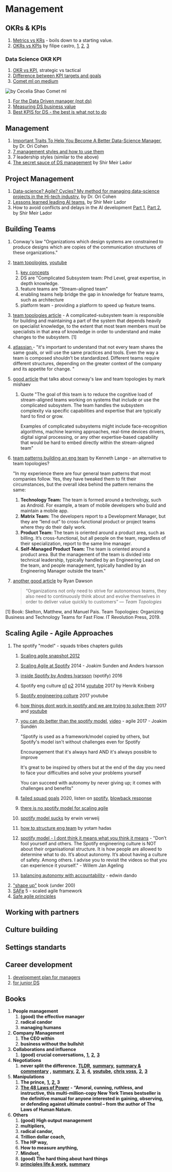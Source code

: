 # Management

## OKRs & KPIs

1. [Metrics vs KRs](https://www.perdoo.com/resources/the-difference-between-metrics-kpis-key-results/) - boils down to a starting value.
2. [OKRs vs KPIs](https://medium.com/@meetfelipe/okr-vs-kpis-what-is-the-difference-ffa54673fcf1) by filipe castro, [1](https://weekdone.com/okr-comparison/okr-vs-kpi), [2](https://www.wrike.com/blog/kpis-vs-okrs-compare-need-successful/), [3](https://www.whatmatters.com/resources/difference-between-okr-kpi)

### Data Science OKR KPI

1. [OKR vs KPI](https://www.clearpointstrategy.com/okrs-vs-kpis/), strategic vs tactical
2. [Difference between KPI targets and goals](https://bernardmarr.com/default.asp?contentID=1346)
3. [Comet ml on medium](https://medium.com/comet-ml/a-data-scientists-guide-to-communicating-results-c79a5ef3e9f1)

![by Cecelia Shao Comet ml](https://lh6.googleusercontent.com/GCeELl5VNGKVhpmNZoG9miSeX4ZrzjtzkZsdRm5\_hCkfXOj7IVmKi\_h0siSRdd511x\_7R4-5z3BiqPHojlySEtQ38giPRdozYeeYKGEo0GDTy2jH-TFNDcGP4F8Cxzp5U9t8ATyf)

1. [For the Data Driven manager (not ds)](https://www.klipfolio.com/blog/17-kpi-management-data-driven-manager)
2. [Measuring DS business value](https://blog.dominodatalab.com/measuring-data-science-business-value/)
3. [Best KPIS for DS - the best is what not to do](https://www.quora.com/What-are-the-best-KPIs-for-Data-Science-team)

## Management

1. [Important Traits To Help You Become A Better Data-Science Manager](https://towardsdatascience.com/important-traits-to-help-you-become-a-better-data-science-manager-dc0de3a37961), by Dr. Ori Cohen
2. [7 management styles and how to use them](https://www.breathehr.com/en-gb/blog/topic/business-leadership/best-management-styles-and-how-to-use-them)
3. 7 leadership styles (similar to the above)
4. [The secret sauce of DS management](https://www.youtube.com/watch?v=qO7sl8\_YtJM) by Shir Meir Lador

## Project Management

1. [Data-science? Agile? Cycles? My method for managing data-science projects in the Hi-tech industry](https://towardsdatascience.com/data-science-agile-cycles-my-method-for-managing-data-science-projects-in-the-hi-tech-industry-b289e8a72818), by Dr. Ori Cohen
2. [Lessons learned leading AI teams](https://blogs.intuit.com/blog/2020/06/23/lessons-learned-leading-ai-teams/), by Shir Meir Lador
3. How to avoid conflicts and delays in the AI development [Part 1](https://blogs.intuit.com/blog/2020/12/08/how-to-avoid-conflicts-and-delays-in-the-ai-development-process-part-i/), [Part 2](https://blogs.intuit.com/blog/2021/01/06/how-to-avoid-conflicts-and-delays-in-the-ai-development-process-part-ii/), by Shir Meir Lador

## Building Teams

1. Conway's law "Organizations which design systems are constrained to produce designs which are copies of the communication structures of these organizations."
2. [team topologies](https://teamtopologies.com/), [youtube](https://www.youtube.com/c/TeamTopologies/videos)
   1. [key concepts](https://teamtopologies.com/key-concepts)&#x20;
   2. DS are "Complicated Subsystem team: Phd Level, great expertise, in depth knowledge.&#x20;
   3. feature teams are "Stream-aligned team"
   4. enabling teams help bridge the gap in knowledge for feature teams, such as architecture
   5. platform team - providing a platform to speed up feature teams.
3. [team topologies article](https://www.scaledagileframework.com/organizing-agile-teams-and-arts-team-topologies-at-scale/) - A complicated-subsystem team is responsible for building and maintaining a part of the system that depends heavily on specialist knowledge, to the extent that most team members must be specialists in that area of knowledge in order to understand and make changes to the subsystem. \[1]
4. [atlassian ](https://www.atlassian.com/devops/frameworks/team-structure)- "it's important to understand that not every team shares the same goals, or will use the same practices and tools. Even the way a team is composed shouldn’t be standardized. Different teams require different structures, depending on the greater context of the company and its appetite for change. "
5. [good article](https://betterprogramming.pub/team-topologies-a-new-way-of-thinking-about-teams-8f4853038509) that talks about conway's law and team topologies by mark mishaev
   1.  Quote  "The goal of this team is to reduce the cognitive load of stream-aligned teams working on systems that include or use the complicated subsystem. The team handles the subsystem complexity via specific capabilities and expertise that are typically hard to find or grow.

       Examples of complicated subsystems might include face-recognition algorithms, machine learning approaches, real-time devices drivers, digital signal processing, or any other expertise-based capability that would be hard to embed directly within the stream-aligned team"
6.  &#x20;[team patterns building an eng team](https://www.kennethlange.com/team-patterns-how-to-structure-an-engineering-team/) by Kenneth Lange - an alternative to team topologies?

    "In my experience there are four general team patterns that most companies follow. Yes, they have tweaked them to fit their circumstances, but the overall idea behind the pattern remains the same:

    1. **Technology Team:** The team is formed around a technology, such as Android. For example, a team of mobile developers who build and maintain a mobile app.
    2. **Matrix Team:** The developers report to a Development Manager, but they are “lend out” to cross-functional product or project teams where they do their daily work.
    3. **Product Team:** The team is oriented around a product area, such as billing. It’s cross-functional, but all people on the team, regardless of their specialization, report to the same line manager.
    4. **Self-Managed Product Team:** The team is oriented around a product area. But the management of the team is divided into technical leadership, typically handled by an Engineering Lead on the team, and people management, typically handled by an Engineering Manager outside the team."
7.  [another good article](https://betterprogramming.pub/your-team-structures-aint-working-let-s-apply-team-topologies-470e8d4f7fe5) by Ryan Dawson

    > “Organizations not only need to strive for autonomous teams, they also need to continuously think about and evolve themselves in order to deliver value quickly to customers” — _Team Topologies_

\[1] Book: Skelton, Matthew, and Manuel Pais. Team Topologies: Organizing Business and Technology Teams for Fast Flow. IT Revolution Press, 2019.

## Scaling Agile - Agile Approaches

1. The spotify "model" - squads tribes chapters guilds&#x20;
   1. [Scaling agile snapshot 2012](https://blog.crisp.se/wp-content/uploads/2012/11/SpotifyScaling.pdf)
   2. [Scaling Agile at Spotify](https://www.youtube.com/watch?v=SUR9q\_Qcrk4) 2014 - Joakim Sunden and Anders Ivarsson
   3. [inside Spotify by Andres Ivarsson](https://theagilerevolution.com/2016/07/06/episode-112-inside-spotify-with-anders-ivarsson/) (spotify) 2016
   4. Spotify eng culture [p1](https://engineering.atspotify.com/2014/03/spotify-engineering-culture-part-1/) [p2](https://engineering.atspotify.com/2014/09/spotify-engineering-culture-part-2/) 2014 [youtube](https://www.youtube.com/watch?v=4GK1NDTWbkY) 2017 by Henrik Kniberg
   5. [Spotify engineering colture](https://www.youtube.com/watch?v=4GK1NDTWbkY) 2017 youtube
   6. [how things dont work in spotify and we are trying to solve them](https://www.slideshare.net/jchyip/how-things-still-dont-quite-work-at-spotify-and-how-were-trying-to-solve-it) 2017 and [youtube](https://www.youtube.com/watch?v=VZMf8QJmB98)
   7.  [you can do better than the spotify model](https://agile2017.sched.com/event/ATal/you-can-do-better-than-the-spotify-model-joakim-sunden-catherine-peck-phillips?ref=JeremiahLee), [video](https://vimeo.com/240125835) - agile 2017 - Joakim Sundén

       "Spotify is used as a framework/model copied by others, but Spotify's model isn't without challenges even for Spotify

       Encouragement that it's always hard AND it's always possible to improve

       It's great to be inspired by others but at the end of the day you need to face your difficulties and solve your problems yourself

       You can succeed with autonomy by never giving up; it comes with challenges and benefits"
   8. [failed squad goals](https://www.jeremiahlee.com/posts/failed-squad-goals/) 2020, listen on [spotify](https://anchor.fm/jeremiah-oral-lee/episodes/Spotifys-Failed-SquadGoals-edia0p), [blowback response](https://www.jeremiahlee.com/posts/failed-squad-goals/comments/)
   9. [there is no spotify model for scaling agile](https://vitalitychicago.com/blog/there-is-no-spotify-model-for-scaling-agile/)
   10. [spotify model sucks](https://www.linkedin.com/pulse/spotify-sucks-erwin-verweij/) by erwin verweij
   11. [how to structure eng team](https://www.linkedin.com/pulse/how-structure-engineering-team-scale-yotam-hadass) by yotam hadas
   12. [spotify model - I dont think it means what you think it means](https://medium.com/serious-scrum/you-want-to-adopt-the-spotify-model-i-dont-think-it-means-what-you-think-it-means-7df4316081f) - "Don’t fool yourself and others. The Spotify engineering culture is NOT about their organisational structure. It is how people are allowed to determine what to do. It’s about autonomy. It’s about having a culture of safety. Among others. I advise you to revisit the videos so that you can experience it yourself." - Willem Jan Ageling
   13. [balancing autonomy with accountability](https://www.scrum.org/resources/blog/balancing-autonomy-accountability) - edwin dando
2. ["shape up"](https://basecamp.com/shapeup?ref=JeremiahLee) book (under 200)
3. [SAFe](https://www.scaledagileframework.com/?ref=JeremiahLee) 5 - scaled agile framework
4. [Safe agile principles](https://scaledagileframework.com/safe-lean-agile-principles/)

## Working with partners

## Culture building

## Settings standarts&#x20;

## Career development

1. [development plan for managers](https://www.indeed.com/career-advice/career-development/development-plan-for-managers)
2. [for junior DS](https://medium.com/@mbsahar4/my-development-plan-as-a-junior-data-scientist-ec3c68a2b641)

## **Books**&#x20;

1. **People management**
   1. **(good) the effective manager**&#x20;
   2. **radical candor**&#x20;
   3. **managing humans**
2. **Company Management**
   1. **The CEO within**
   2. **business without the bullshit**
3. **Collaborations and influence**
   1. **(good) crucial conversations,** [**1**](https://wikisummaries.org/crucial-conversations-tools-for-talking-when-stakes-are-high/)**,** [**2**](https://slooowdown.wordpress.com/2013/06/09/summary-of-crucial-conversations-tools-for-talking-when-the-stakes-are-high-by-kerry-patterson-joseph-grenny-ron-mcmillan-and-al-swizler/)**,** [**3**](https://fourminutebooks.com/crucial-conversations-summary/)
4. **Negotiations**
   1. **never split the difference.** [**TLDR**](https://www.linkedin.com/pulse/never-split-difference-tldr-john-dziedzic/)**,** [**summary**](https://www.samuelthomasdavies.com/book-summaries/business/never-split-the-difference/)**,** [**summary & commentary**](https://growth.me/books/never-split-the-difference/) **,** [**summary**](https://www.oberlo.com/blog/never-split-the-difference-by-chris-voss-summary)**,** [**2**](https://www.freshworks.com/crm/sales/sdr-sales-development-reps/summary-of-never-split-the-difference-blog/)**,** [**3**](https://www.samuelthomasdavies.com/book-summaries/business/never-split-the-difference/)**,** [**4**](https://medium.com/@highperformancelifestyle/never-split-the-difference-summary-review-animated-c32f72a36608)**,** [**youtube**](https://www.youtube.com/watch?v=OaEw7ZFs5sU)**,** [**chris voss**](https://www.youtube.com/watch?v=yPsvgmZlVuQ)**,** [**2**](https://www.youtube.com/watch?v=guZa7mQV1l0)**,** [**3**](https://www.youtube.com/watch?v=YNqpQ3zi8iQ)
5. **Manipulations**
   1. **The prince,** [**1**](https://www.sparknotes.com/philosophy/prince/section3/)**,** [**2**](https://www.cliffsnotes.com/literature/p/the-prince/book-summary)**, 3**
   2. [**The 48 Laws of Power**](https://www.amazon.com/48-Laws-Power-Robert-Greene/dp/0140280197) **- “Amoral, cunning, ruthless, and instructive, this multi-million-copy New York Times bestseller is the definitive manual for anyone interested in gaining, observing, or defending against ultimate control – from the author of The Laws of Human Nature.**
6. **Others**
   1. **(good) High output management**
   2. **multipliers,**&#x20;
   3. **radical candor,**&#x20;
   4. **Trillion dollar coach,**&#x20;
   5. **The HP way,**&#x20;
   6. **How to measure anything,**&#x20;
   7. **Mindset,**
   8. **(good) The hard thing about hard things**
   9. [**principles life & work**](https://www.amazon.com/Principles-Life-Work-Ray-Dalio/dp/1501124021)**,**  [**summary**](https://readingraphics.com/book-summary-principles-ray-dalio/)
